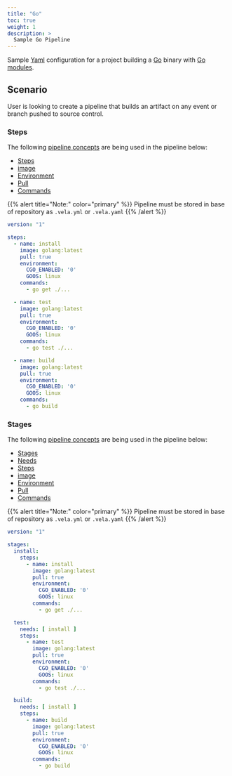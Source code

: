 ```yaml
---
title: "Go"
toc: true
weight: 1
description: >
  Sample Go Pipeline
---
```


Sample [Yaml](https://yaml.org/spec/) configuration for a project building a [Go](https://golang.org/) binary with [Go modules](https://github.com/golang/go/wiki/Modules).

## Scenario

User is looking to create a pipeline that builds an artifact on any event or branch pushed to source control.

### Steps

The following [pipeline concepts](/docs/concepts/pipeline) are being used in the pipeline below:

* [Steps](/docs/concepts/pipeline/steps/)
* [image](/docs/concepts/pipeline/steps/image/)
* [Environment](/docs/concepts/pipeline/steps/environment/)
* [Pull](/docs/concepts/pipeline/steps/pull/)
* [Commands](/docs/concepts/pipeline/steps/commands/)

{{% alert title="Note:" color="primary" %}}
Pipeline must be stored in base of repository as `.vela.yml` or `.vela.yaml`
{{% /alert %}}

```yaml
version: "1"

steps:
  - name: install
    image: golang:latest
    pull: true
    environment:
      CGO_ENABLED: '0'
      GOOS: linux
    commands:
      - go get ./...

  - name: test
    image: golang:latest
    pull: true
    environment:
      CGO_ENABLED: '0'
      GOOS: linux
    commands:
      - go test ./...

  - name: build
    image: golang:latest
    pull: true
    environment:
      CGO_ENABLED: '0'
      GOOS: linux
    commands:
      - go build
```

### Stages

The following [pipeline concepts](/docs/concepts/pipeline) are being used in the pipeline below:

* [Stages](/docs/concepts/pipeline/stages/)
* [Needs](/docs/concepts/pipeline/needs/)
* [Steps](/docs/concepts/pipeline/steps/)
* [image](/docs/concepts/pipeline/steps/image/)
* [Environment](/docs/concepts/pipeline/steps/environment/)
* [Pull](/docs/concepts/pipeline/steps/pull/)
* [Commands](/docs/concepts/pipeline/steps/commands/)

{{% alert title="Note:" color="primary" %}}
Pipeline must be stored in base of repository as `.vela.yml` or `.vela.yaml`
{{% /alert %}}

```yaml
version: "1"

stages:
  install:
    steps:
      - name: install
        image: golang:latest
        pull: true
        environment:
          CGO_ENABLED: '0'
          GOOS: linux
        commands:
          - go get ./...

  test:
    needs: [ install ]
    steps:
      - name: test
        image: golang:latest
        pull: true
        environment:
          CGO_ENABLED: '0'
          GOOS: linux
        commands:
          - go test ./...

  build:
    needs: [ install ]
    steps:
      - name: build
        image: golang:latest
        pull: true
        environment:
          CGO_ENABLED: '0'
          GOOS: linux
        commands:
          - go build
```